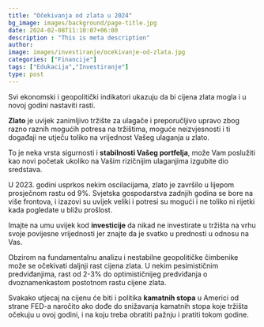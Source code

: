 ```yaml
---
title: "Očekivanja od zlata u 2024"
bg_image: images/background/page-title.jpg
date: 2024-02-08T11:10:07+06:00
description : "This is meta description"
author:
image: images/investiranje/ocekivanje-od-zlata.jpg
categories: ["Financije"]
tags: ["Edukacija","Investiranje"]
type: post
---
```

Svi ekonomski i geopolitički indikatori ukazuju da bi cijena zlata mogla i u novoj godini nastaviti rasti.

**Zlato** je uvijek zanimljivo tržište za ulagače i preporučljivo upravo zbog razno raznih mogućih potresa na tržištima, moguće neizvjesnosti i ti događaji ne utječu toliko na vrijednost Vašeg ulaganja u zlato.

To je neka vrsta sigurnosti i **stabilnosti Vašeg portfelja**, može Vam poslužiti kao novi početak ukoliko na Vašim rizičnijim ulaganjima izgubite dio sredstava.

U 2023. godini usprkos nekim oscilacijama, zlato je završilo u lijepom prosječnom rastu od 9%.
Svjetska gospodarstva zadnjih godina se bore na više frontova, i izazovi su uvijek veliki i potresi su mogući i ne toliko ni rijetki kada pogledate u bližu prošlost.

Imajte na umu uvijek kod **investicije** da nikad ne investirate u tržišta na vrhu svoje povijesne
vrijednosti jer znajte da je svatko u prednosti u odnosu na Vas.

Obzirom na fundamentalnu analizu i nestabilne geopolitičke čimbenike može se očekivati daljnji rast cijena zlata. U nekim pesimističnim predviđanjima, rast od 2-3% do optimističnijeg predviđanja o dvoznamenkastom postotnom rastu cijene zlata.

Svakako utjecaj na cijenu će biti i politika **kamatnih stopa** u Americi od strane FED-a naročito ako dođe do snižavanja kamatnih stopa koje tržišta očekuju u ovoj godini, i na koju treba obratiti pažnju i pratiti tokom godine.


